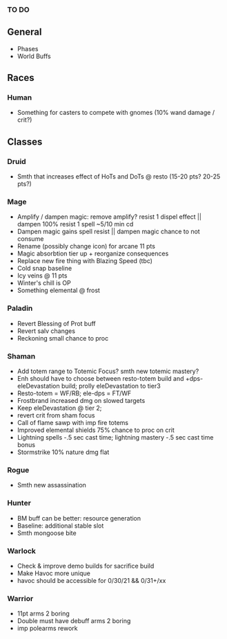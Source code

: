 ### TO DO

## General
- Phases
- World Buffs

## Races
### Human
- Something for casters to compete with gnomes (10% wand damage / crit?)

## Classes
### Druid
- Smth that increases effect of HoTs and DoTs @ resto (15-20 pts? 20-25 pts?)

### Mage
- Amplify / dampen magic: remove amplify? resist 1 dispel effect || dampen 100% resist 1 spell ~5/10 min cd
- Dampen magic gains spell resist || dampen magic chance to not consume
- Rename (possibly change icon) for arcane 11 pts
- Magic absorbtion tier up + reorganize consequences
- Replace new fire thing with Blazing Speed (tbc)
- Cold snap baseline
- Icy veins @ 11 pts
- Winter's chill is OP
- Something elemental @ frost

### Paladin
- Revert Blessing of Prot buff
- Revert salv changes
- Reckoning small chance to proc

### Shaman
- Add totem range to Totemic Focus? smth new totemic mastery?
- Enh should have to choose between resto-totem build and +dps-eleDevastation build; prolly eleDevastation to tier3
- Resto-totem = WF/RB; ele-dps = FT/WF
- Frostbrand increased dmg on slowed targets
- Keep eleDevastation @ tier 2; 
- revert crit from sham focus
- Call of flame sawp with imp fire totems
- Improved elemental shields 75% chance to proc on crit
- Lightning spells -.5 sec cast time; lightning mastery -.5 sec cast time bonus
- Stormstrike 10% nature dmg flat

### Rogue
- Smth new assassination

### Hunter
- BM buff can be better: resource generation
- Baseline: additional stable slot
- Smth mongoose bite

### Warlock
- Check & improve demo builds for sacrifice build
- Make Havoc more unique
- havoc should be accessible for 0/30/21 && 0/31+/xx

### Warrior
- 11pt arms 2 boring
- Double must have debuff arms 2 boring
- imp polearms rework
